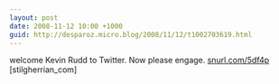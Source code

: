 ```yaml
---
layout: post
date: 2008-11-12 10:00 +1000
guid: http://desparoz.micro.blog/2008/11/12/t1002703619.html
---
```

welcome Kevin Rudd to Twitter.  Now please engage. [snurl.com/5df4p](http://snurl.com/5df4p)  [stilgherrian_com]
